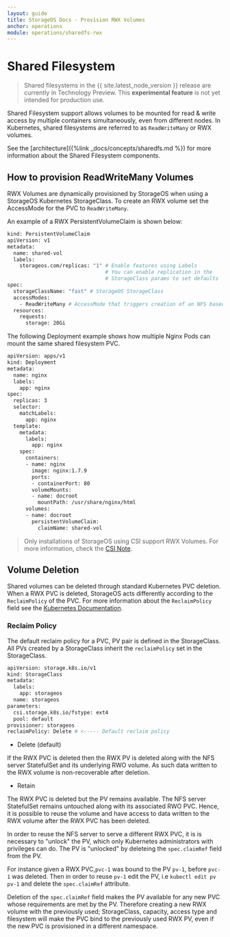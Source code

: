 ```yaml
---
layout: guide
title: StorageOS Docs - Provision RWX Volumes
anchor: operations
module: operations/sharedfs-rwx
---
```


# Shared Filesystem

> Shared filesystems in the {{ site.latest_node_version }} release are
> currently in Technology Preview. This __experimental feature__ is not yet
> intended for production use.

Shared Filesystem support allows volumes to be mounted for read & write access
by multiple containers simultaneously, even from different nodes.  In
Kubernetes, shared filesystems are referred to as `ReadWriteMany` or RWX
volumes.

See the [architecture]({%link _docs/concepts/sharedfs.md %}) for more
information about the Shared Filesystem components.

## How to provision ReadWriteMany Volumes

RWX Volumes are dynamically provisioned by StorageOS when using a StorageOS
Kubernetes StorageClass. To create an RWX volume set the AccessMode
for the PVC to `ReadWriteMany`.

An example of a RWX PersistentVolumeClaim is shown below:

```bash
kind: PersistentVolumeClaim
apiVersion: v1
metadata:
  name: shared-vol
  labels:
    storageos.com/replicas: "1" # Enable features using Labels
                                # You can enable replication in the
                                # StorageClass params to set defaults
spec:
  storageClassName: "fast" # StorageOS StorageClass
  accessModes:
    - ReadWriteMany # AccessMode that triggers creation of an NFS based StorageOS Volume
  resources:
    requests:
      storage: 20Gi
```

The following Deployment example shows how multiple Nginx Pods can mount the
same shared filesystem PVC.

```bash
apiVersion: apps/v1
kind: Deployment
metadata:
  name: nginx
  labels:
    app: nginx
spec:
  replicas: 3
  selector:
    matchLabels:
      app: nginx
  template:
    metadata:
      labels:
        app: nginx
    spec:
      containers:
      - name: nginx
        image: nginx:1.7.9
        ports:
        - containerPort: 80
        volumeMounts:
        - name: docroot
          mountPath: /usr/share/nginx/html
      volumes:
      - name: docroot
        persistentVolumeClaim:
          claimName: shared-vol
```

> Only installations of StorageOS using CSI support RWX Volumes. For more
> information, check the [CSI Note](/docs/platforms/kubernetes/install#csi-container-storage-interface-note).

## Volume Deletion

Shared volumes can be deleted through standard Kubernetes PVC deletion. When
a RWX PVC is deleted, StorageOS acts differently according to the
`ReclaimPolicy` of the PVC. For more information about the `ReclaimPolicy`
field see the [Kubernetes
Documentation](https://kubernetes.io/docs/concepts/storage/persistent-volumes/#reclaiming).

### Reclaim Policy

The default reclaim policy for a PVC, PV pair is defined in the StorageClass.
All PVs created by a StorageClass inherit the `reclaimPolicy` set
in the StorageClass.

```bash
apiVersion: storage.k8s.io/v1
kind: StorageClass
metadata:
  labels:
    app: storageos
  name: storageos
parameters:
  csi.storage.k8s.io/fstype: ext4
  pool: default
provisioner: storageos
reclaimPolicy: Delete # <----- Default reclaim policy
```

- Delete (default)

If the RWX PVC is deleted then the RWX PV is deleted along with the NFS server
StatefulSet and its underlying RWO volume. As such data written to the RWX
volume is non-recoverable after deletion.

- Retain

The RWX PVC is deleted but the PV remains available. The NFS server StatefulSet
remains untouched along with its associated RWO PVC. Hence, it is possible to
reuse the volume and have access to data written to the RWX volume after the
RWX PVC has been deleted.

In order to reuse the NFS server to serve a different RWX PVC, it is is
necessary to "unlock" the PV, which only Kubernetes administrators with
privileges can do. The PV is "unlocked" by deleteing the `spec.claimRef` field
from the PV.

For instance given a RWX PVC,`pvc-1` was bound to the PV `pv-1`, before
`pvc-1` was deleted. Then in order to reuse `pv-1` edit the PV, i.e `kubectl
edit pv pv-1` and delete the `spec.claimRef` attribute.

Deletion of the `spec.claimRef` field makes the PV available for any new PVC
whose requirements are met by the PV. Therefore creating a new RWX volume
with the previously used; StorageClass, capacity, access type and filesystem
will make the PVC bind to the previously used RWX PV, even if the new PVC is
provisioned in a different namespace.
